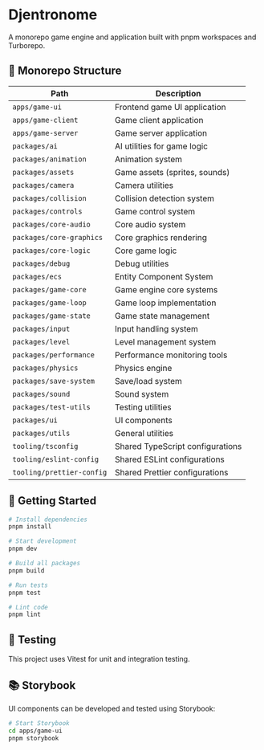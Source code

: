 # Djentronome

A monorepo game engine and application built with pnpm workspaces and Turborepo.

## 🧱 Monorepo Structure

| Path                    | Description                                  |
|-------------------------|----------------------------------------------|
| `apps/game-ui`          | Frontend game UI application                 |
| `apps/game-client`      | Game client application                      |
| `apps/game-server`      | Game server application                      |
| `packages/ai`           | AI utilities for game logic                  |
| `packages/animation`    | Animation system                             |
| `packages/assets`       | Game assets (sprites, sounds)                |
| `packages/camera`       | Camera utilities                             |
| `packages/collision`    | Collision detection system                   |
| `packages/controls`     | Game control system                          |
| `packages/core-audio`   | Core audio system                            |
| `packages/core-graphics`| Core graphics rendering                      |
| `packages/core-logic`   | Core game logic                              |
| `packages/debug`        | Debug utilities                              |
| `packages/ecs`          | Entity Component System                      |
| `packages/game-core`    | Game engine core systems                     |
| `packages/game-loop`    | Game loop implementation                     |
| `packages/game-state`   | Game state management                        |
| `packages/input`        | Input handling system                        |
| `packages/level`        | Level management system                      |
| `packages/performance`  | Performance monitoring tools                 |
| `packages/physics`      | Physics engine                               |
| `packages/save-system`  | Save/load system                             |
| `packages/sound`        | Sound system                                 |
| `packages/test-utils`   | Testing utilities                            |
| `packages/ui`           | UI components                                |
| `packages/utils`        | General utilities                            |
| `tooling/tsconfig`      | Shared TypeScript configurations             |
| `tooling/eslint-config` | Shared ESLint configurations                 |
| `tooling/prettier-config`| Shared Prettier configurations              |

## 🚀 Getting Started

```bash
# Install dependencies
pnpm install

# Start development
pnpm dev

# Build all packages
pnpm build

# Run tests
pnpm test

# Lint code
pnpm lint
```

## 🧪 Testing

This project uses Vitest for unit and integration testing.

## 📚 Storybook

UI components can be developed and tested using Storybook:

```bash
# Start Storybook
cd apps/game-ui
pnpm storybook
``` 